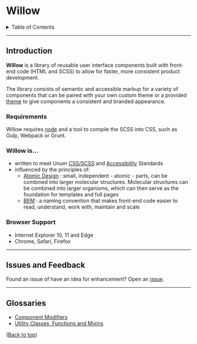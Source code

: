 # Willow

<details>
  <summary>Table of Contents</summary>

- [Introduction](#introduction)
  - [Requirements](#requirements)
  - [Browser Support](#browser-support)

- [Getting Started](./docs/getting-started.md)
  - [Installation and Usage](./docs/getting-started.md#installation-and-usage)

- [Components, Page Layout & Example Pages](./docs/components-page-layout-examples.md)
  - [Components](./docs/components-page-layout-examples.md#components)
  - [Page Layout](./docs/components-page-layout-examples.md#page-layout)
    - [Basics](./docs/components-page-layout-examples.md#basics)
    - [Creating Page Columns](./docs/components-page-layout-examples.md#creating-page-columns)
    - [Customizing the Bootstrap Grid](./docs/components-page-layout-examples.md#customizing-the-bootstrap-grid)

- [Themeing](./docs/themeing.md)
  - [Understanding Themes](./docs/themeing.md#understanding-themes)
  - [Available Themes](./docs/themeing.md#available-themes)

- [Customizing](./docs/customizing.md)
  - [Recommended SCSS Directory Structure For Your Project](./docs/customizing.md#recommended-scss-directory-structure-for-your-project)
  - [So you need to make a new component](./docs/customizing.md#so-you-need-to-make-a-new-component)
  - [So you need to customize a component](./docs/customizing.md#so-you-need-to-customize-a-component)
  - [So you need to change a theme](./docs/customizing.md#so-you-need-to-change-a-theme)

- [Issues and Feedback](#issues-and-feedback)

- [Glossaries](#glossaries)
  - [Component Modifiers](./docs/component-modifiers.md)
  - [Utilities](./docs/utilities.md)

</details>

---

## Introduction

**Willow** is a library of reusable user interface components built with front-end code (HTML and SCSS) to allow for faster, more consistent product development.

The library consists of semantic and accessible markup for a variety of components that can be paired with your own custom theme or a provided [theme](./docs/themeing.md#available-themes) to give components a consistent and branded appearance.

### Requirements

Willow requires [node](https://nodejs.org) and a tool to compile the SCSS into CSS, such as Gulp, Webpack or Grunt.

### **Willow** is...

- written to meet Unum [CSS/SCSS](https://unumux.github.io/enterprise-css-standards/index.html) and [Accessibility](https://unumux.github.io/enterprise-accessibility-standards/) Standards
- influenced by the principles of:
  - [Atomic Design](http://bradfrost.com/blog/post/atomic-web-design/) : small, independent - atomic - parts, can be combined into larger molecular structures. Molecular structures can be combined into larger organisms, which can then serve as the foundation for templates and full pages
  - [BEM](http://getbem.com) : a naming convention that makes front-end code easier to read, understand, work with, maintain and scale

### Browser Support

- Internet Explorer 10, 11 and Edge
- Chrome, Safari, Firefox

---

## Issues and Feedback

Found an issue of have an idea for enhancement? Open an [issue](https://github.com/unumux/willow/issues/new).

---

## Glossaries

- [Component Modifiers](./docs/modifiers.md)
- [Utility Classes, Functions and Mixins](./docs/utilities.md)

([Back to top](#willow))
